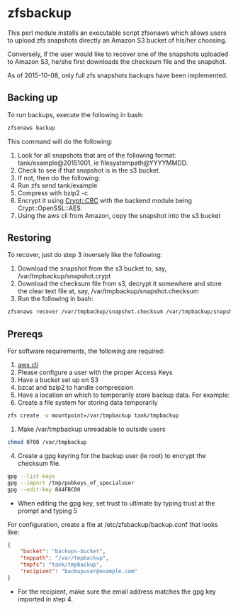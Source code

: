 # zfsbackup

This perl module installs an executable script zfsonaws which allows users to upload zfs snapshots directly an Amazon S3 bucket of his/her choosing.

Conversely, if the user would like to recover one of the snapshots uploaded to Amazon S3, he/she first downloads the checksum file and the snapshot.

As of 2015-10-08, only full zfs snapshots backups have been implemented.

## Backing up

To run backups, execute the following in bash:
```bash
zfsonaws backup

```

This command will do the following:

1. Look for all snapshots that are of the following format: tank/example@20151001, ie filesystempath@YYYYMMDD.
2. Check to see if that snapshot is in the s3 bucket.
3. If not, then do the following:
  1. Run zfs send tank/example
  2. Compress with bzip2 -c
  3. Encrypt it using [Crypt::CBC](http://search.cpan.org/~lds/Crypt-CBC-2.33/CBC.pm) with the backend module being Crypt::OpenSSL::AES.
  4. Using the aws cli from Amazon, copy the snapshot into the s3 bucket
   
## Restoring   

To recover, just do step 3 inversely like the following:

1. Download the snapshot from the s3 bucket to, say, /var/tmpbackup/snapshot.crypt
2. Download the checksum file from s3, decrypt it somewhere and store the clear text file at, say, /var/tmpbackup/snapshot.checksum
3. Run the following in bash:
```bash
zfsonaws recover /var/tmpbackup/snapshot.checksum /var/tmpbackup/snapshot.crypt | bzcat - | zfs receive -F tank/newexample
```

## Prereqs

For software requirements, the following are required:

1. [aws cli](http://aws.amazon.com/documentation/cli/)
  1. Please configure a user with the proper Access Keys
  2. Have a bucket set up on S3
1. bzcat and bzip2 to handle compression
2. Have a location on which to temporarily store backup data. For example:
  1. Create a file system for storing data temporarily 
```bash
zfs create -o mountpoint=/var/tmpbackup tank/tmpbackup
```
  1. Make /var/tmpbackup unreadable to outside users 
```bash
chmod 0700 /var/tmpbackup
```
4. Create a gpg keyring for the backup user (ie root) to encrypt the checksum file.
```bash
gpg --list-keys
gpg --import /tmp/pubkeys_of_specialuser
gpg --edit-key 844FBC00
```
  * When editing the gpg key, set trust to ultimate by typing trust at the prompt and typing 5


For configuration, create a file at /etc/zfsbackup/backup.conf that looks like:
```json
{
    "bucket": "backups-bucket",
    "tmppath": "/var/tmpbackup",
    "tmpfs": "tank/tmpbackup",
    "recipient": "backupuser@example.com"
}
```
  * For the recipient, make sure the email address matches the gpg key imported in step 4.